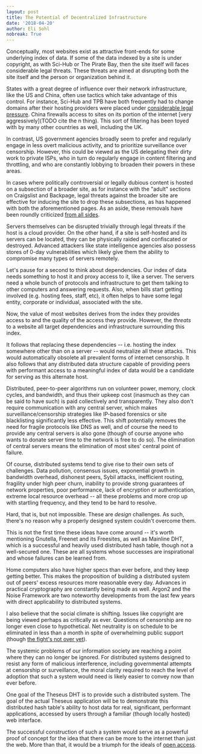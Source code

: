 ```yaml
---
layout: post
title: The Potential of Decentralized Infrastructure
date: '2018-04-20'
author: Eli Sohl
nobreak: True
---
```



Conceptually, most websites exist as attractive front-ends for some underlying index of data. If some of the data indexed by a site is under copyright, as with Sci-Hub or The Pirate Bay, then the site itself will faces considerable legal threats. These threats are aimed at disrupting both the site itself and the person or organization behind it.

States with a great degree of influence over their network infrastructure, like the US and China, often use tactics which take advantage of this control. For instance, Sci-Hub and TPB have both frequently had to change domains after their hosting providers were placed under [considerable legal pressure](TODO). China firewalls access to sites on its portion of the internet [very aggressively](TODO cite the n thing). This sort of filtering has been toyed with by many other countries as well, including the UK.

In contrast, US government agencies broadly seem to prefer and regularly engage in less overt malicious activity, and to prioritize surveillance over censorship. However, this could be viewed as the US delegating their dirty work to private ISPs, who in turn do regularly engage in content filtering and throttling, and who are constantly lobbying to broaden their powers in these areas.

In cases where politically controversial or legally dubious content is hosted on a subsection of a broader site, as for instance with the "adult" sections on Craigslist and Backpage, legal threats against the broader site are effective for inducing the site to drop these subsections, as has happened with both the aforementioned pages. As an aside, these removals have been roundly criticized [from all sides](TODO).

Servers themselves can be disrupted trivially through legal threats if the host is a cloud provider. On the other hand, if a site is self-hosted and its servers can be located, they can be physically raided and confiscated or destroyed. Advanced attackers like state intelligence agencies also possess stores of 0-day vulnerabilities which likely give them the ability to compromise many types of servers remotely.

Let's pause for a second to think about dependencies. Our index of data needs something to host it and proxy access to it, like a server. The servers need a whole bunch of protocols and infrastructure to get them talking to other computers and answering requests. Also, when bills start getting involved (e.g. hosting fees, staff, etc), it often helps to have some legal entity, corporate or individual, associated with the site.

Now, the value of most websites derives from the index they provides access to and the quality of the access they provide. However, the _threats_ to a website all target dependencies and infrastructure surrounding this index.

It follows that replacing these dependencies -- i.e. hosting the index somewhere other than on a server -- would neutralize all these attacks. This would automatically obsolete all prevalent forms of internet censorship. It also follows that any distributed data structure capable of providing peers with performant access to a meaningful index of data would be a candidate for serving as this alternate host.

Distributed, peer-to-peer algorithms run on volunteer power, memory, clock cycles, and bandwidth, and thus their upkeep cost (inasmuch as they can be said to have such) is paid collectively and transparently. They also don't require communication with any central server, which makes surveillance/censorship strategies like IP-based forensics or site blacklisting significantly less effective. This shift potentially removes the need for fragile protocols like DNS as well, and of course the need to provide any central servers is also gone (though of course anyone who wants to donate server time to the network is free to do so). The elimination of central servers means the elimination of most sites' central point of failure.

Of course, distributed systems tend to give rise to their own sets of challenges. Data pollution, consensus issues, exponential growth in bandwidth overhead, dishonest peers, Sybil attacks, inefficient routing, fragility under high peer churn, inability to provide strong guarantees of network properties, poor performance, lack of encryption or authentication, extreme local resource overhead -- all these problems and more crop up with startling frequency, and they tend to be hard to resolve.

Hard, that is, but not impossible. These are _design_ challenges. As such, there's no reason why a properly designed system couldn't overcome them.

This is not the first time these ideas have come around -- it's worth mentioning Gnutella, Freenet and its Freesites, as well as Mainline DHT, which is a successful and heavily used distributed hash table, though not a well-secured one. These are all systems whose successes are inspirational and whose failures can be learned from.

Home computers also have higher specs than ever before, and they keep getting better. This makes the proposition of building a distributed system out of peers' excess resources more reasonable every day. Advances in practical cryptography are constantly being made as well. Argon2 and the Noise Framework are two noteworthy developments from the last few years with direct applicability to distributed systems.

I also believe that the social climate is shifting. Issues like copyright are being viewed perhaps as critically as ever. Questions of censorship are no longer even close to hypothetical. Net neutrality is on schedule to be eliminated in less than a month in spite of overwhelming public support (though [the fight's not over yet](https://boingboing.net/2018/05/18/call-now-2.html)).

The systemic problems of our information society are reaching a point where they can no longer be ignored. For distributed systems designed to resist any form of malicious interference, including governmental attempts at censorship or surveillance, the moral clarity required to reach the level of adoption that such a system would need is likely easier to convey now than ever before.

One goal of the Theseus DHT is to provide such a distributed system. The goal of the actual Theseus application will be to demonstrate this distributed hash table's ability to host data for real, significant, performant applications, accessed by users through a familiar (though locally hosted) web interface.

The successful construction of such a system would serve as a powerful proof of concept for the idea that there can be more to the internet than just the web. More than that, it would be a triumph for the ideals of [open access](https://en.wikipedia.org/wiki/Open_access).
